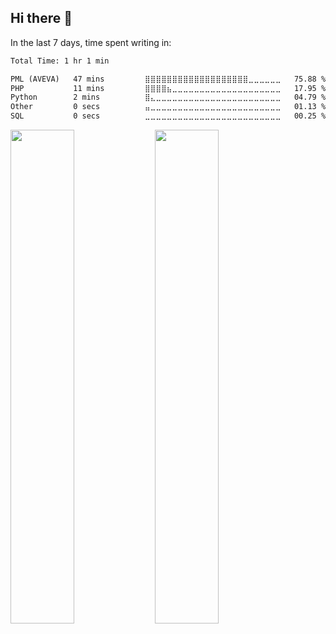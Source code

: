 ## Hi there 👋

<!--
**nopchok/nopchok** is a ✨ _special_ ✨ repository because its `README.md` (this file) appears on your GitHub profile.

Here are some ideas to get you started:

- 🔭 I’m currently working on ...
- 🌱 I’m currently learning ...
- 👯 I’m looking to collaborate on ...
- 🤔 I’m looking for help with ...
- 💬 Ask me about ...
- 📫 How to reach me: ...
- 😄 Pronouns: ...
- ⚡ Fun fact: ...
-->

In the last 7 days, time spent writing in:

<!--START_SECTION:waka-->

```txt
Total Time: 1 hr 1 min

PML (AVEVA)   47 mins         ⣿⣿⣿⣿⣿⣿⣿⣿⣿⣿⣿⣿⣿⣿⣿⣿⣿⣿⣿⣀⣀⣀⣀⣀⣀   75.88 %
PHP           11 mins         ⣿⣿⣿⣿⣦⣀⣀⣀⣀⣀⣀⣀⣀⣀⣀⣀⣀⣀⣀⣀⣀⣀⣀⣀⣀   17.95 %
Python        2 mins          ⣿⣄⣀⣀⣀⣀⣀⣀⣀⣀⣀⣀⣀⣀⣀⣀⣀⣀⣀⣀⣀⣀⣀⣀⣀   04.79 %
Other         0 secs          ⣤⣀⣀⣀⣀⣀⣀⣀⣀⣀⣀⣀⣀⣀⣀⣀⣀⣀⣀⣀⣀⣀⣀⣀⣀   01.13 %
SQL           0 secs          ⣀⣀⣀⣀⣀⣀⣀⣀⣀⣀⣀⣀⣀⣀⣀⣀⣀⣀⣀⣀⣀⣀⣀⣀⣀   00.25 %
```

<!--END_SECTION:waka-->

<img src="https://wakatime.com/share/@0199978d-d5fe-4011-9b2b-aa7359d41a1f/81e7ff04-5d81-4360-a1ca-1e8cbd329758.svg" width=45% height=45%> <img src="https://wakatime.com/share/@0199978d-d5fe-4011-9b2b-aa7359d41a1f/d1328c3b-f9f0-4df8-8eed-72dcd9303c64.svg" width=45% height=45%>
